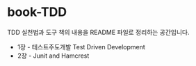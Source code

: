 # book-TDD
TDD 실천법과 도구 책의 내용을 README 파일로 정리하는 공간입니다.

- 1장 -  테스트주도개발 Test Driven Development
- 2장 - Junit and Hamcrest

